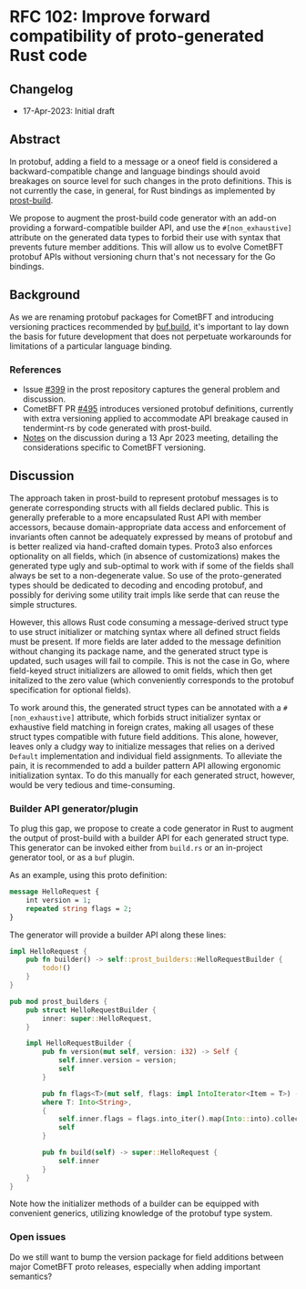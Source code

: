 # RFC 102: Improve forward compatibility of proto-generated Rust code

## Changelog

- 17-Apr-2023: Initial draft

## Abstract

In protobuf, adding a field to a message or a oneof field is considered
a backward-compatible change and language bindings should avoid
breakages on source level for such changes in the proto definitions.
This is not currently the case, in general, for Rust bindings as implemented
by [prost-build].

We propose to augment the prost-build code generator with an add-on providing
a forward-compatible builder API, and use the `#[non_exhaustive]` attribute on
the generated data types to forbid their use with syntax that prevents future
member additions. This will allow us to evolve CometBFT protobuf APIs without
versioning churn that's not necessary for the Go bindings.

[prost-build]: https://crates.io/crates/prost-build

## Background

As we are renaming protobuf packages for CometBFT and introducing versioning
practices recommended by [buf.build][buf-versioning], it's important to lay
down the basis for future development that does not perpetuate workarounds for
limitations of a particular language binding.

[buf-versioning]: https://buf.build/docs/best-practices/module-development/#package-versions

### References

* Issue [#399](https://github.com/tokio-rs/prost/issues/399) in the prost
  repository captures the general problem and discussion.
* CometBFT PR [#495](https://github.com/cometbft/cometbft/pull/495) introduces
  versioned protobuf definitions, currently with extra versioning applied
  to accommodate API breakage caused in tendermint-rs by code generated with
  prost-build.
* [Notes](https://docs.google.com/document/d/1DoxKiYtUx44xZv5my-bkfWZKY6TklvxpSUrdX9yOpNw/edit?usp=sharing) on the discussion during a 13 Apr 2023 meeting, detailing the
  considerations specific to CometBFT versioning.

## Discussion

The approach taken in prost-build to represent protobuf messages is
to generate corresponding structs with all fields declared public. This is
generally preferable to a more encapsulated Rust API with member accessors,
because domain-appropriate data access and enforcement of invariants often
cannot be adequately expressed by means of protobuf and is better realized via
hand-crafted domain types. Proto3 also enforces optionality on all fields,
which (in absence of customizations) makes the generated type ugly and
sub-optimal to work with if some of the fields shall always be set to a
non-degenerate value. So use of the proto-generated types should be
dedicated to decoding and encoding protobuf, and possibly for deriving some
utility trait impls like serde that can reuse the simple structures. 

However, this allows Rust code consuming a message-derived struct type to use
struct initializer or matching syntax where all defined struct fields must be
present. If more fields are later added to the message definition without
changing its package name, and the generated struct type is updated, such
usages will fail to compile. This is not the case in Go, where field-keyed
struct initializers are allowed to omit fields, which then get initalized to
the zero value (which conveniently corresponds to the protobuf specification
for optional fields).

To work around this, the generated struct types can be annotated with a
`#[non_exhaustive]` attribute, which forbids struct initializer syntax or
exhaustive field matching in foreign crates, making all usages of these struct
types compatible with future field additions. This alone, however, leaves only
a cludgy way to initialize messages that relies on a derived `Default`
implementation and individual field assignments. To alleviate the pain, it is
recommended to add a builder pattern API allowing ergonomic initialization
syntax. To do this manually for each generated struct, however, would be very
tedious and time-consuming.

### Builder API generator/plugin

To plug this gap, we propose to create a code generator in Rust to augment
the output of prost-build with a builder API for each generated struct type.
This generator can be invoked
either from `build.rs` or an in-project generator tool, or as a `buf` plugin.

As an example, using this proto definition:

```proto
message HelloRequest {
    int version = 1;
    repeated string flags = 2;
}
```

The generator will provide a builder API along these lines:

```rust
impl HelloRequest {
    pub fn builder() -> self::prost_builders::HelloRequestBuilder {
        todo!()
    }
}

pub mod prost_builders {
    pub struct HelloRequestBuilder {
        inner: super::HelloRequest,
    }

    impl HelloRequestBuilder {
        pub fn version(mut self, version: i32) -> Self {
            self.inner.version = version;
            self
        }

        pub fn flags<T>(mut self, flags: impl IntoIterator<Item = T>) -> Self
        where T: Into<String>,
        {
            self.inner.flags = flags.into_iter().map(Into::into).collect();
            self
        }

        pub fn build(self) -> super::HelloRequest {
            self.inner
        }
    }
}
```

Note how the initializer methods of a builder can be equipped with convenient
generics, utilizing knowledge of the protobuf type system.

### Open issues

Do we still want to bump the version package for field additions
between major CometBFT proto releases, especially when adding important semantics?
